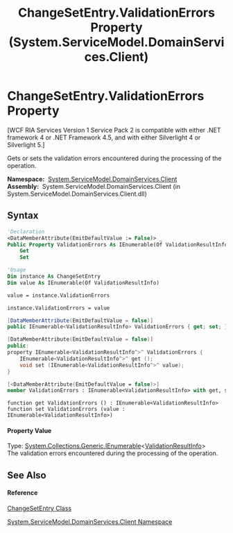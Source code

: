 ﻿---
title: ChangeSetEntry.ValidationErrors Property  (System.ServiceModel.DomainServices.Client)
TOCTitle: ValidationErrors Property
ms:assetid: P:System.ServiceModel.DomainServices.Client.ChangeSetEntry.ValidationErrors
ms:mtpsurl: https://msdn.microsoft.com/en-us/library/system.servicemodel.domainservices.client.changesetentry.validationerrors(v=VS.91)
ms:contentKeyID: 28754622
ms.date: 01/27/2012
mtps_version: v=VS.91
f1_keywords:
- System.ServiceModel.DomainServices.Client.ChangeSetEntry.ValidationErrors
- System.ServiceModel.DomainServices.Client.ChangeSetEntry.get_ValidationErrors
- System.ServiceModel.DomainServices.Client.ChangeSetEntry.set_ValidationErrors
dev_langs:
- CSharp
- JScript
- VB
- FSharp
- c++
api_location:
- System.ServiceModel.DomainServices.Client.dll
api_name:
- System.ServiceModel.DomainServices.Client.ChangeSetEntry.get_ValidationErrors
- System.ServiceModel.DomainServices.Client.ChangeSetEntry.set_ValidationErrors
- System.ServiceModel.DomainServices.Client.ChangeSetEntry.ValidationErrors
api_type:
- Managed
topic_type:
- apiref
- kbSyntax
product_family_name: VS
ROBOTS: INDEX,FOLLOW
---

# ChangeSetEntry.ValidationErrors Property

\[WCF RIA Services Version 1 Service Pack 2 is compatible with either .NET framework 4 or .NET Framework 4.5, and with either Silverlight 4 or Silverlight 5.\]

Gets or sets the validation errors encountered during the processing of the operation.

**Namespace:**  [System.ServiceModel.DomainServices.Client](ff422479\(v=vs.91\).md)  
**Assembly:**  System.ServiceModel.DomainServices.Client (in System.ServiceModel.DomainServices.Client.dll)

## Syntax

``` vb
'Declaration
<DataMemberAttribute(EmitDefaultValue := False)> _
Public Property ValidationErrors As IEnumerable(Of ValidationResultInfo)
    Get
    Set
```

``` vb
'Usage
Dim instance As ChangeSetEntry
Dim value As IEnumerable(Of ValidationResultInfo)

value = instance.ValidationErrors

instance.ValidationErrors = value
```

``` csharp
[DataMemberAttribute(EmitDefaultValue = false)]
public IEnumerable<ValidationResultInfo> ValidationErrors { get; set; }
```

``` c++
[DataMemberAttribute(EmitDefaultValue = false)]
public:
property IEnumerable<ValidationResultInfo^>^ ValidationErrors {
    IEnumerable<ValidationResultInfo^>^ get ();
    void set (IEnumerable<ValidationResultInfo^>^ value);
}
```

``` fsharp
[<DataMemberAttribute(EmitDefaultValue = false)>]
member ValidationErrors : IEnumerable<ValidationResultInfo> with get, set
```

``` jscript
function get ValidationErrors () : IEnumerable<ValidationResultInfo>
function set ValidationErrors (value : IEnumerable<ValidationResultInfo>)
```

#### Property Value

Type: [System.Collections.Generic.IEnumerable](https://msdn.microsoft.com/en-us/library/9eekhta0)\<[ValidationResultInfo](ff423246\(v=vs.91\).md)\>  
The validation errors encountered during the processing of the operation.  

## See Also

#### Reference

[ChangeSetEntry Class](ff422693\(v=vs.91\).md)

[System.ServiceModel.DomainServices.Client Namespace](ff422479\(v=vs.91\).md)

